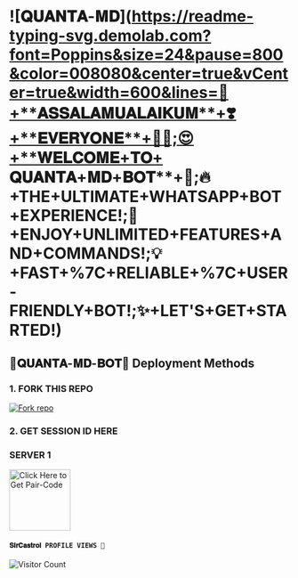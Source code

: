  # ![𝐐𝐔𝐀𝐍𝐓𝐀-𝐌𝐃](https://readme-typing-svg.demolab.com?font=Poppins&size=24&pause=800&color=008080&center=true&vCenter=true&width=600&lines=🥰+**𝐀𝐒𝐒𝐀𝐋𝐀𝐌𝐔𝐀𝐋𝐀𝐈𝐊𝐔𝐌**+❣️+**𝐄𝐕𝐄𝐑𝐘𝐎𝐍𝐄**+👋🏻;😍+**𝐖𝐄𝐋𝐂𝐎𝐌𝐄+𝐓𝐎+ 𝐐𝐔𝐀𝐍𝐓𝐀+𝐌𝐃+𝐁𝐎𝐓**+💙;🔥+**THE+ULTIMATE+WHATSAPP+BOT+EXPERIENCE!**;🎉+**ENJOY+UNLIMITED+FEATURES+AND+COMMANDS!**;💡+**FAST+%7C+RELIABLE+%7C+USER-FRIENDLY+BOT!**;✨+**LET'S+GET+STARTED!**)
 
 ##  🧩𝐐𝐔𝐀𝐍𝐓𝐀-𝐌𝐃-𝐁𝐎𝐓🧩 Deployment Methods

### 1. FORK THIS REPO

<a href='https://github.com/Sircastrol/Quanta-md/fork' target="_blank"><img alt='Fork repo' src='https://img.shields.io/badge/Fork This Repo-black?style=for-the-badge&logo=git&logoColor=white'/></a>

### 2. GET SESSION ID HERE

### SERVER 1 
 
<a href="https://castrol-session-by-confronter.onrender.com/pair"><img src="https://img.shields.io/badge/SESSION_ID-blue" alt="Click Here to Get Pair-Code" width="110"></a>   



#### ```𝐒𝐢𝐫𝐂𝐚𝐬𝐭𝐫𝐨𝐥 PROFILE VIEWS 🧚```
![Visitor Count](https://profile-counter.glitch.me/sircastrol/count.svg)
